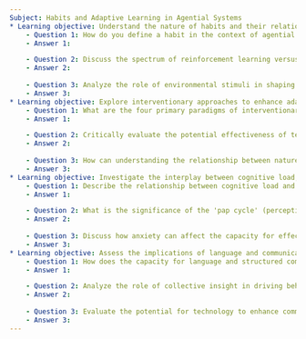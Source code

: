 ```yaml
---
Subject: Habits and Adaptive Learning in Agential Systems
* Learning objective: Understand the nature of habits and their relation to adaptive learning and agential systems.
    - Question 1: How do you define a habit in the context of agential systems, and what are the implications of this definition for understanding human behavior?
    - Answer 1: 

    - Question 2: Discuss the spectrum of reinforcement learning versus maladaptive learning. How do these concepts influence the development of habits in individuals?
    - Answer 2:
    
    - Question 3: Analyze the role of environmental stimuli in shaping habits and adaptive learning behaviors in biological organisms. Provide examples to support your analysis.
    - Answer 3:
* Learning objective: Explore interventionary approaches to enhance adaptive learning.
    - Question 1: What are the four primary paradigms of interventionary approaches mentioned in the presentation, and how do they contribute to enhancing adaptive learning?
    - Answer 1: 

    - Question 2: Critically evaluate the potential effectiveness of technological interventions in promoting adaptive learning. What challenges might arise in their implementation?
    - Answer 2:
    
    - Question 3: How can understanding the relationship between nature and nurture inform the development of interventionary strategies for adaptive learning?
    - Answer 3:
* Learning objective: Investigate the interplay between cognitive load, metabolic load, and decision-making in relation to habits.
    - Question 1: Describe the relationship between cognitive load and metabolic load in the context of habit formation and adaptive learning. How do these loads impact decision-making processes?
    - Answer 1: 

    - Question 2: What is the significance of the 'pap cycle' (perception-action-priors) in understanding how agents make decisions in adaptive learning contexts?
    - Answer 2:
    
    - Question 3: Discuss how anxiety can affect the capacity for effective decision-making in the presence of uncertainty. What strategies can agents employ to mitigate this impact?
    - Answer 3:
* Learning objective: Assess the implications of language and communication on cooperation and collective behavior change among agents.
    - Question 1: How does the capacity for language and structured communication differentiate humans from other agents in terms of cooperative behavior and societal development?
    - Answer 1: 

    - Question 2: Analyze the role of collective insight in driving behavior change within groups. What mechanisms facilitate this process?
    - Answer 2:
    
    - Question 3: Evaluate the potential for technology to enhance communication and cooperation among agents. What ethical considerations must be taken into account?
    - Answer 3:
---
```

